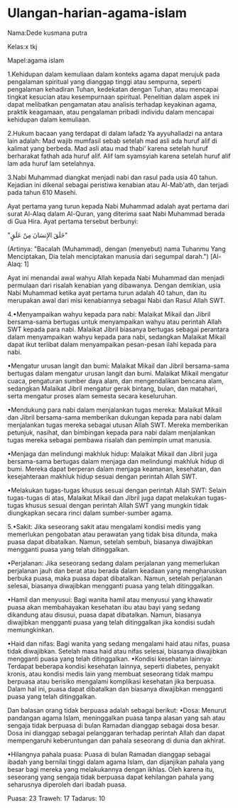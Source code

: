 # Ulangan-harian-agama-islam

Nama:Dede kusmana putra

Kelas:x tkj

Mapel:agama islam


1.Kehidupan dalam kemuliaan dalam konteks agama dapat merujuk pada pengalaman spiritual yang dianggap tinggi atau sempurna, seperti pengalaman kehadiran Tuhan, kedekatan dengan Tuhan, atau mencapai tingkat kesucian atau kesempurnaan spiritual. Penelitian dalam aspek ini dapat melibatkan pengamatan atau analisis terhadap keyakinan agama, praktik keagamaan, atau pengalaman pribadi individu dalam mencapai kehidupan dalam kemuliaan.

2.Hukum bacaan yang terdapat di dalam lafadz Ya ayyuhalladzi na antara lain adalah: Mad wajib mumfasil sebab setelah mad asli ada huruf alif di kalimat yang berbeda. Mad asli atau mad thabi' karena setelah huruf berharakat fathah ada huruf alif. Alif lam syamsyiah karena setelah huruf alif lam ada huruf lam setelahnya.

3.Nabi Muhammad diangkat menjadi nabi dan rasul pada usia 40 tahun. Kejadian ini dikenal sebagai peristiwa kenabian atau Al-Mab'ath, dan terjadi pada tahun 610 Masehi.

Ayat pertama yang turun kepada Nabi Muhammad adalah ayat pertama dari surat Al-Alaq dalam Al-Quran, yang diterima saat Nabi Muhammad berada di Gua Hira. Ayat pertama tersebut berbunyi:

"خَلَقَ الإِنسَانَ مِنْ عَلَقٍ"

(Artinya: "Bacalah (Muhammad), dengan (menyebut) nama Tuhanmu Yang Menciptakan, Dia telah menciptakan manusia dari segumpal darah.") [Al-Alaq: 1]

Ayat ini menandai awal wahyu Allah kepada Nabi Muhammad dan menjadi permulaan dari risalah kenabian yang dibawanya. Dengan demikian, usia Nabi Muhammad ketika ayat pertama turun adalah 40 tahun, dan itu merupakan awal dari misi kenabiannya sebagai Nabi dan Rasul Allah SWT.

4.•Menyampaikan wahyu kepada para nabi: Malaikat Mikail dan Jibril bersama-sama bertugas untuk menyampaikan wahyu atau perintah Allah SWT kepada para nabi. Malaikat Jibril biasanya bertugas sebagai perantara dalam menyampaikan wahyu kepada para nabi, sedangkan Malaikat Mikail dapat ikut terlibat dalam menyampaikan pesan-pesan ilahi kepada para nabi.

•Mengatur urusan langit dan bumi: Malaikat Mikail dan Jibril bersama-sama bertugas dalam mengatur urusan langit dan bumi. Malaikat Mikail mengatur cuaca, pengaturan sumber daya alam, dan mengendalikan bencana alam, sedangkan Malaikat Jibril mengatur gerak bintang, bulan, dan matahari, serta mengatur proses alam semesta secara keseluruhan.

•Mendukung para nabi dalam menjalankan tugas mereka: Malaikat Mikail dan Jibril bersama-sama memberikan dukungan kepada para nabi dalam menjalankan tugas mereka sebagai utusan Allah SWT. Mereka memberikan petunjuk, nasihat, dan bimbingan kepada para nabi dalam menjalankan tugas mereka sebagai pembawa risalah dan pemimpin umat manusia.

•Menjaga dan melindungi makhluk hidup: Malaikat Mikail dan Jibril juga bersama-sama bertugas dalam menjaga dan melindungi makhluk hidup di bumi. Mereka dapat berperan dalam menjaga keamanan, kesehatan, dan kesejahteraan makhluk hidup sesuai dengan perintah Allah SWT.

•Melakukan tugas-tugas khusus sesuai dengan perintah Allah SWT: Selain tugas-tugas di atas, Malaikat Mikail dan Jibril juga dapat melakukan tugas-tugas khusus sesuai dengan perintah Allah SWT yang mungkin tidak diungkapkan secara rinci dalam sumber-sumber agama.

5.•Sakit: Jika seseorang sakit atau mengalami kondisi medis yang memerlukan pengobatan atau perawatan yang tidak bisa ditunda, maka puasa dapat dibatalkan. Namun, setelah sembuh, biasanya diwajibkan mengganti puasa yang telah ditinggalkan.

•Perjalanan: Jika seseorang sedang dalam perjalanan yang memerlukan perjalanan jauh dan berat atau berada dalam keadaan yang mengharuskan berbuka puasa, maka puasa dapat dibatalkan. Namun, setelah perjalanan selesai, biasanya diwajibkan mengganti puasa yang telah ditinggalkan.

•Hamil dan menyusui: Bagi wanita hamil atau menyusui yang khawatir puasa akan membahayakan kesehatan ibu atau bayi yang sedang dikandung atau disusui, puasa dapat dibatalkan. Namun, biasanya diwajibkan mengganti puasa yang telah ditinggalkan jika kondisi sudah memungkinkan.

•Haid dan nifas: Bagi wanita yang sedang mengalami haid atau nifas, puasa tidak diwajibkan. Setelah masa haid atau nifas selesai, biasanya diwajibkan mengganti puasa yang telah ditinggalkan.
•Kondisi kesehatan lainnya: Terdapat beberapa kondisi kesehatan lainnya, seperti diabetes, penyakit kronis, atau kondisi medis lain yang membuat seseorang tidak mampu berpuasa atau berisiko mengalami komplikasi kesehatan jika berpuasa. Dalam hal ini, puasa dapat dibatalkan dan biasanya diwajibkan mengganti puasa yang telah ditinggalkan.




Dan balasan orang tidak berpuasa adalah sebagai berikut:
•Dosa: Menurut pandangan agama Islam, meninggalkan puasa tanpa alasan yang sah atau sengaja tidak berpuasa di bulan Ramadan dianggap sebagai dosa besar. Dosa ini dianggap sebagai pelanggaran terhadap perintah Allah dan dapat mempengaruhi keberuntungan dan pahala seseorang di dunia dan akhirat.

•Hilangnya pahala puasa: Puasa di bulan Ramadan dianggap sebagai ibadah yang bernilai tinggi dalam agama Islam, dan dijanjikan pahala yang besar bagi mereka yang melakukannya dengan ikhlas. Oleh karena itu, seseorang yang sengaja tidak berpuasa dapat kehilangan pahala yang seharusnya diperoleh dari ibadah puasa.

Puasa: 23
Traweh: 17
Tadarus: 10
